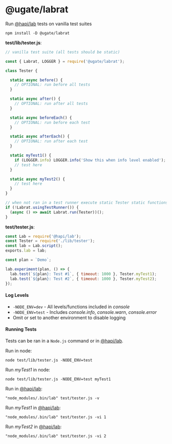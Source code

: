 # @ugate/labrat
Run [@hapi/lab](https://github.com/hapijs/lab) tests on vanilla test suites

`npm install -D @ugate/labrat`

__test/lib/tester.js__:
```js
// vanilla test suite (all tests should be static)

const { Labrat, LOGGER } = require('@ugate/labrat');

class Tester {

  static async before() {
    // OPTIONAL: run before all tests
  }

  static async after() {
    // OPTIONAL: run after all tests
  }

  static async beforeEach() {
    // OPTIONAL: run before each test
  }

  static async afterEach() {
    // OPTIONAL: run after each test
  }

  static myTest1() {
    if (LOGGER.info) LOGGER.info('Show this when info level enabled');
    // test here
  }

  static async myTest2() {
    // test here
  }
}

// when not ran in a test runner execute static Tester static functions
if (!Labrat.usingTestRunner()) {
  (async () => await Labrat.run(Tester))();
}
```

__test/tester.js__:
```js
const Lab = require('@hapi/lab');
const Tester = require('./lib/tester');
const lab = Lab.script();
exports.lab = lab;

const plan = `Demo`;

lab.experiment(plan, () => {
  lab.test(`${plan}: Test #1`, { timeout: 1000 }, Tester.myTest1);
  lab.test(`${plan}: Test #2`, { timeout: 1000 }, Tester.myTest2);
});
```

#### Log Levels
- `-NODE_ENV=dev` - All levels/functions included in _console_
- `-NODE_ENV=test` - Includes _console.info_, _console.warn_, _console.error_
- Omit or set to another environment to disable logging

#### Running Tests
Tests can be ran in a `Node.js` command or in [@hapi/lab](https://github.com/hapijs/lab).

Run in node:

`node test/lib/tester.js -NODE_ENV=test`

Run _myTest1_ in node:

`node test/lib/tester.js -NODE_ENV=test myTest1`

Run in [@hapi/lab](https://github.com/hapijs/lab):

`"node_modules/.bin/lab" test/tester.js -v`

Run _myTest1_ in [@hapi/lab](https://github.com/hapijs/lab):

`"node_modules/.bin/lab" test/tester.js -vi 1`

Run _myTest2_ in [@hapi/lab](https://github.com/hapijs/lab):

`"node_modules/.bin/lab" test/tester.js -vi 2`
